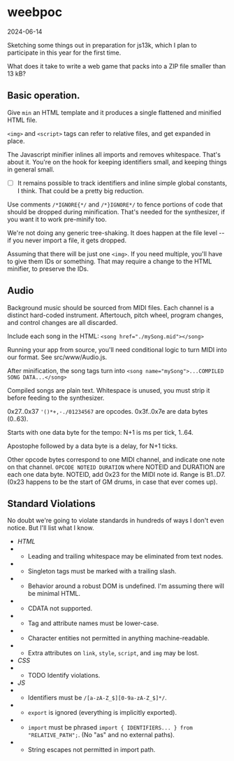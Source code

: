 # weebpoc

2024-06-14

Sketching some things out in preparation for js13k, which I plan to participate in this year for the first time.

What does it take to write a web game that packs into a ZIP file smaller than 13 kB?

## Basic operation.

Give `min` an HTML template and it produces a single flattened and minified HTML file.

`<img>` and `<script>` tags can refer to relative files, and get expanded in place.

The Javascript minifier inlines all imports and removes whitespace.
That's about it.
You're on the hook for keeping identifiers small, and keeping things in general small.

- [ ] It remains possible to track identifiers and inline simple global constants, I think. That could be a pretty big reduction.

Use comments `/*IGNORE{*/` and `/*}IGNORE*/` to fence portions of code that should be dropped during minification.
That's needed for the synthesizer, if you want it to work pre-minify too.

We're not doing any generic tree-shaking. It does happen at the file level -- if you never import a file, it gets dropped.

Assuming that there will be just one `<img>`.
If you need multiple, you'll have to give them IDs or something.
That may require a change to the HTML minifier, to preserve the IDs.

## Audio

Background music should be sourced from MIDI files.
Each channel is a distinct hard-coded instrument.
Aftertouch, pitch wheel, program changes, and control changes are all discarded.

Include each song in the HTML: `<song href="./mySong.mid"></song>`

Running your app from source, you'll need conditional logic to turn MIDI into our format. See src/www/Audio.js.

After minification, the song tags turn into `<song name="mySong">...COMPILED SONG DATA...</song>`

Compiled songs are plain text.
Whitespace is unused, you must strip it before feeding to the synthesizer.

0x27..0x37 `'()*+,-./01234567` are opcodes.
0x3f..0x7e are data bytes (0..63).

Starts with one data byte for the tempo: N+1 is ms per tick, 1..64.

Apostophe followed by a data byte is a delay, for N+1 ticks.

Other opcode bytes correspond to one MIDI channel, and indicate one note on that channel.
`OPCODE NOTEID DURATION` where NOTEID and DURATION are each one data byte.
NOTEID, add 0x23 for the MIDI note id. Range is B1..D7. (0x23 happens to be the start of GM drums, in case that ever comes up).

## Standard Violations

No doubt we're going to violate standards in hundreds of ways I don't even notice.
But I'll list what I know.

- *HTML*
- - Leading and trailing whitespace may be eliminated from text nodes.
- - Singleton tags must be marked with a trailing slash.
- - Behavior around a robust DOM is undefined. I'm assuming there will be minimal HTML.
- - CDATA not supported.
- - Tag and attribute names must be lower-case.
- - Character entities not permitted in anything machine-readable.
- - Extra attributes on `link`, `style`, `script`, and `img` may be lost.
- *CSS*
- - TODO Identify violations.
- *JS*
- - Identifiers must be `/[a-zA-Z_$][0-9a-zA-Z_$]*/`.
- - `export` is ignored (everything is implicitly exported).
- - `import` must be phrased `import { IDENTIFIERS... } from "RELATIVE_PATH";`. (No "as" and no external paths).
- - String escapes not permitted in import path.
